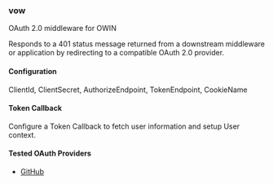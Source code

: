 ### vow

OAuth 2.0 middleware for OWIN

Responds to a 401 status message returned from a downstream middleware or application by
redirecting to a compatible OAuth 2.0 provider.

#### Configuration

ClientId, ClientSecret, AuthorizeEndpoint, TokenEndpoint, CookieName

#### Token Callback

Configure a Token Callback to fetch user information and setup User context.

#### Tested OAuth Providers
* [GitHub](http://developer.github.com/v3/oauth/)
